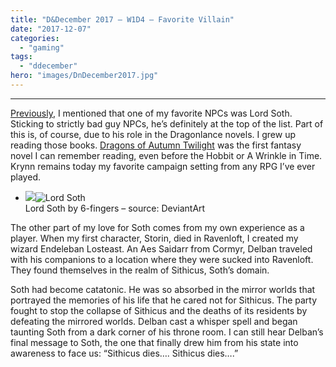 ```yaml
---
title: "D&December 2017 – W1D4 – Favorite Villain"
date: "2017-12-07"
categories: 
  - "gaming"
tags: 
  - "ddecember"
hero: "images/DnDecember2017.jpg"
---
```


* * *

[Previously](https://gaming.barretblake.com/2017/10/28/the-d-d-30-day-challenge-day-14/), I mentioned that one of my favorite NPCs was Lord Soth. Sticking to strictly bad guy NPCs, he’s definitely at the top of the list. Part of this is, of course, due to his role in the Dragonlance novels. I grew up reading those books. [Dragons of Autumn Twilight](https://en.wikipedia.org/wiki/Dragons_of_Autumn_Twilight) was the first fantasy novel I can remember reading, even before the Hobbit or A Wrinkle in Time. Krynn remains today my favorite campaign setting from any RPG I’ve ever played.

- ![](images/lord_soth_by_6_fingers-678x1024.jpg)![Lord Soth](images/lord_soth_by_6_fingers-scaled.jpg)  
    Lord Soth by 6-fingers – source: DeviantArt

The other part of my love for Soth comes from my own experience as a player. When my first character, Storin, died in Ravenloft, I created my wizard Endeleban Losteast. An Aes Saidarr from Cormyr, Delban traveled with his companions to a location where they were sucked into Ravenloft. They found themselves in the realm of Sithicus, Soth’s domain.

Soth had become catatonic. He was so absorbed in the mirror worlds that portrayed the memories of his life that he cared not for Sithicus. The party fought to stop the collapse of Sithicus and the deaths of its residents by defeating the mirrored worlds. Delban cast a whisper spell and began taunting Soth from a dark corner of his throne room. I can still hear Delban’s final message to Soth, the one that finally drew him from his state into awareness to face us: “Sithicus dies…. Sithicus dies….”
